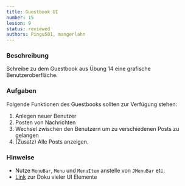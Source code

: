 ```yaml
---
title: Guestbook UI
number: 15
lesson: 9
status: reviewed
authors: Pingu501, mangerlahn
---
```


### Beschreibung

Schreibe zu dem Guestbook aus Übung 14 eine grafische Benutzeroberfläche. 

### Aufgaben

Folgende Funktionen des Guestbooks sollten zur Verfügung stehen:

1. Anlegen neuer Benutzer
2. Posten von Nachrichten
3. Wechsel zwischen den Benutzern um zu verschiedenen Posts zu gelangen
4. (Zusatz) Alle Posts anzeigen.

### Hinweise

- Nutze `MenuBar`, `Menu` und `MenuItem` anstelle von `JMenuBar` etc.
- [Link](http://www.java-tutorial.org/swing.html) zur Doku vieler UI Elemente

